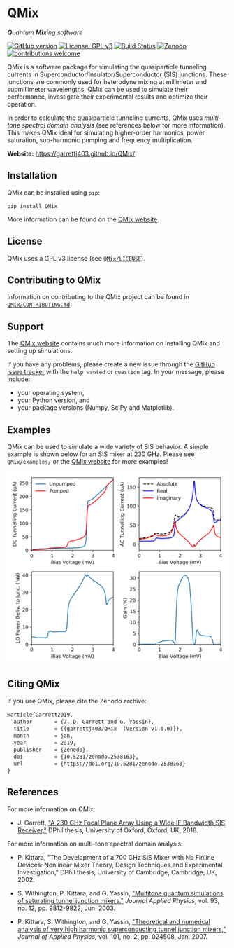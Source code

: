 # QMix

***Q**uantum* ***Mix**ing software*

[![GitHub version](https://badge.fury.io/gh/garrettj403%2FQMix.svg)](https://badge.fury.io/gh/garrettj403%2FQMix)
[![License: GPL v3](https://img.shields.io/badge/License-GPL%20v3-blue.svg)](https://www.gnu.org/licenses/gpl-3.0)
[![Build Status](https://travis-ci.org/garrettj403/QMix.svg?branch=master)](https://travis-ci.org/garrettj403/QMix)
[![Zenodo](https://zenodo.org/badge/DOI/10.5281/zenodo.2538163.svg)](https://doi.org/10.5281/zenodo.2538163)
[![contributions welcome](https://img.shields.io/badge/contributions-welcome-brightgreen.svg?style=flat)](https://github.com/garrettj403/QMix/blob/master/CONTRIBUTING.md)

QMix is a software package for simulating the quasiparticle tunneling currents in Superconductor/Insulator/Superconductor (SIS) junctions. These junctions are commonly used for heterodyne mixing at millimeter and submillimeter wavelengths. QMix can be used to simulate their performance, investigate their experimental results and optimize their operation.

In order to calculate the quasiparticle tunneling currents, QMix uses *multi-tone spectral domain analysis* (see references below for more information). This makes QMix ideal for simulating higher-order harmonics, power saturation, sub-harmonic pumping and frequency multiplication.

**Website:** https://garrettj403.github.io/QMix/

Installation
------------

QMix can be installed using ``pip``:

    pip install QMix

More information can be found on the [QMix website](https://garrettj403.github.io/QMix/setup.html).

License
-------

QMix uses a GPL v3 license (see [``QMix/LICENSE``](https://github.com/garrettj403/QMix/blob/master/LICENSE)).

Contributing to QMix
--------------------

Information on contributing to the QMix project can be found in [``QMix/CONTRIBUTING.md``](https://github.com/garrettj403/QMix/blob/master/CONTRIBUTING.md).

Support 
-------

The [QMix website](https://garrettj403.github.io/QMix/) contains much more information on installing QMix and setting up simulations. 

If you have any problems, please create a new issue through the [GitHub issue tracker](https://github.com/garrettj403/QMix/issues) with the ``help wanted`` or ``question`` tag. In your message, please include:
   - your operating system,
   - your Python version, and
   - your package versions (Numpy, SciPy and Matplotlib).

Examples
--------

QMix can be used to simulate a wide variety of SIS behavior. A simple example is shown below for an SIS mixer at 230 GHz. Please see ``QMix/examples/`` or the [QMix website](https://garrettj403.github.io/QMix/single-tone-simple.html) for more examples! 

![](example.png)

Citing QMix
-----------

If you use QMix, please cite the Zenodo archive:

    @article{Garrett2019,
      author       = {J. D. Garrett and G. Yassin},
      title        = {{garrettj403/QMix  (Version v1.0.0)}},
      month        = jan,
      year         = 2019,
      publisher    = {Zenodo},
      doi          = {10.5281/zenodo.2538163},
      url          = {https://doi.org/10.5281/zenodo.2538163}
    }

References
----------

For more information on QMix:

- J. Garrett, ["A 230 GHz Focal Plane Array Using a Wide IF Bandwidth SIS Receiver,"](https://ora.ox.ac.uk/objects/uuid:d47fbf3b-1cf3-4e58-be97-767b9893066e) DPhil thesis, University of Oxford, Oxford, UK, 2018.

For more information on multi-tone spectral domain analysis: 

- P. Kittara, "The Development of a 700 GHz SIS Mixer with Nb Finline Devices: Nonlinear Mixer Theory, Design Techniques and Experimental Investigation," DPhil thesis, University of Cambridge, Cambridge, UK, 2002.

- S. Withington, P. Kittara, and G. Yassin, ["Multitone quantum simulations of saturating tunnel junction mixers,"](http://aip.scitation.org/doi/10.1063/1.1576515) *Journal Applied Physics*, vol. 93, no. 12, pp. 9812-9822, Jun. 2003.

- P. Kittara, S. Withington, and G. Yassin, ["Theoretical and numerical analysis of very high harmonic superconducting tunnel junction mixers,"](https://aip.scitation.org/doi/10.1063/1.2424407) *Journal of Applied Physics,* vol. 101, no. 2, pp. 024508, Jan. 2007.
